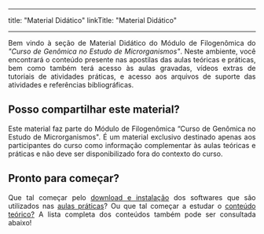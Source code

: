 
---
title: "Material Didático"
linkTitle: "Material Didático"

---
<div align="justify">
Bem vindo à seção de Material Didático do Módulo de Filogenômica do <i>"Curso de Genômica no Estudo de Microrganismos"</i>. Neste ambiente, você encontrará o conteúdo presente nas apostilas das aulas teóricas e práticas, bem como também terá acesso às aulas gravadas, vídeos extras de tutoriais de atividades práticas, e acesso aos arquivos de suporte das atividades e referências bibliográficas.
</div>

## Posso compartilhar este material?

<div align="justify">
Este material faz parte do Módulo de Filogenômica “Curso de Genômica no Estudo de Microrganismos". É um material exclusivo destinado apenas aos participantes do curso como informação complementar às aulas teóricas e práticas e não deve ser disponibilizado fora do contexto do curso.
</div>

## Pronto para começar?

<div align="justify">
Que tal começar pelo <a href="https://gstreinamentoeconsultoria.netlify.app/genomica/2023_01/download">download e instalação</a> dos softwares que são utilizados nas <a href="https://gstreinamentoeconsultoria.netlify.app/genomica/2023_01/praticas">aulas práticas</a>? Ou que tal começar a estudar o <a href="https://gstreinamentoeconsultoria.netlify.app/genomica/2023_01/teoricas">conteúdo teórico?</a> A lista completa dos conteúdos também pode ser consultada abaixo!
</div>

